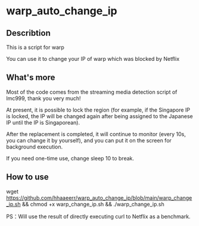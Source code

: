 # warp_auto_change_ip

## Describtion
This is a script for warp

You can use it to change your IP of warp which was blocked by Netflix

## What's more
Most of the code comes from the streaming media detection script of lmc999, thank you very much!

At present, it is possible to lock the region (for example, if the Singapore IP is locked, the IP will be changed again after being assigned to the Japanese IP until the IP is Singaporean).

After the replacement is completed, it will continue to monitor (every 10s, you can change it by yourself), and you can put it on the screen for background execution.

If you need one-time use, change sleep 10 to break.

## How to use
wget https://github.com/hhaaeerr/warp_auto_change_ip/blob/main/warp_change_ip.sh && chmod +x warp_change_ip.sh && ./warp_change_ip.sh

PS：Will use the result of directly executing curl to Netflix as a benchmark.
